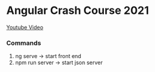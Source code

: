 # Angular Crash Course 2021

[Youtube Video](https://www.youtube.com/watch?v=3dHNOWTI7H8&ab_channel=TraversyMedia)

### Commands

1. ng serve -> start front end
2. npm run server -> start json server
